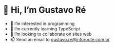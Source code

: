 # 👋 Hi, I’m Gustavo Ré 
- 👀 I’m interested in programming
- 🌱 I’m currently learning TypeScript
- 💞️ I’m looking to collaborate on sites web
- 📫 Send an email to gustavo.re@inforoute.com.br

